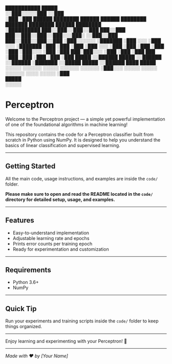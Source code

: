  ███████████                                                  █████                                 
░░███░░░░░███                                                ░░███                                  
 ░███    ░███  ██████  ████████   ██████   ██████  ████████  ███████   ████████   ██████  ████████  
 ░██████████  ███░░███░░███░░███ ███░░███ ███░░███░░███░░███░░░███░   ░░███░░███ ███░░███░░███░░███ 
 ░███░░░░░░  ░███████  ░███ ░░░ ░███ ░░░ ░███████  ░███ ░███  ░███     ░███ ░░░ ░███ ░███ ░███ ░███ 
 ░███        ░███░░░   ░███     ░███  ███░███░░░   ░███ ░███  ░███ ███ ░███     ░███ ░███ ░███ ░███ 
 █████       ░░██████  █████    ░░██████ ░░██████  ░███████   ░░█████  █████    ░░██████  ████ █████
░░░░░         ░░░░░░  ░░░░░      ░░░░░░   ░░░░░░   ░███░░░     ░░░░░  ░░░░░      ░░░░░░  ░░░░ ░░░░░ 
                                                   ░███                                             
                                                   █████                                            
                                                  ░░░░░                                             
# Perceptron

Welcome to the Perceptron project — a simple yet powerful implementation of one of the foundational algorithms in machine learning!

This repository contains the code for a Perceptron classifier built from scratch in Python using NumPy. It is designed to help you understand the basics of linear classification and supervised learning.

---

## Getting Started

All the main code, usage instructions, and examples are inside the `code/` folder.

**Please make sure to open and read the README located in the `code/` directory for detailed setup, usage, and examples.**

---

## Features

- Easy-to-understand implementation
- Adjustable learning rate and epochs
- Prints error counts per training epoch
- Ready for experimentation and customization

---

## Requirements

- Python 3.6+
- NumPy

---

## Quick Tip

Run your experiments and training scripts inside the `code/` folder to keep things organized.

---

Enjoy learning and experimenting with your Perceptron! 🚀

---

*Made with ❤️ by [Your Name]*  
